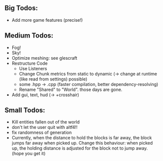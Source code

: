 ## Big Todos:
 * Add more game features (precise!)

## Medium Todos:
 * Fog!
 * Sky!
 * Optimize meshing: see glescraft
 * Restructure Code
   - Use Listeners
   - Change Chunk metrics from static to dynamic (-> change at runtime (like read from settings) possible)
   - some .hpp -> .cpp (faster compilation, better dependency-resolving)
   - Rename "Shared" to "World". those days are gone.
 * Add gui, text, hud (-> +crosshair)

## Small Todos:
 * Kill entities fallen out of the world
 * don't let the user quit with altf4!!
 * fix randomness of generation
 * Currently, when the distance to hold the blocks is far away, the block jumps far away when picked up.
   Change this behaviour: when picked up, the holding distance is adjusted for the block not to jump away. (hope you get it)
